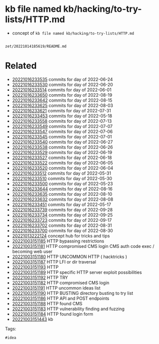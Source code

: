 # kb file named kb/hacking/to-try-lists/HTTP.md

- concept of `kb file named kb/hacking/to-try-lists/HTTP.md`

```
```

` zet/20221014185619/README.md `

# Related

- [20221016233535](/zet/20221016233535/README.md) commits for day of 2022-06-24
- [20221016233530](/zet/20221016233530/README.md) commits for day of 2022-06-20
- [20221016233514](/zet/20221016233514/README.md) commits for day of 2022-06-01
- [20221016233650](/zet/20221016233650/README.md) commits for day of 2022-08-19
- [20221016233642](/zet/20221016233642/README.md) commits for day of 2022-08-15
- [20221016233625](/zet/20221016233625/README.md) commits for day of 2022-08-03
- [20221016233621](/zet/20221016233621/README.md) commits for day of 2022-07-31
- [20221016233453](/zet/20221016233453/README.md) commits for day of 2022-05-18
- [20221016233558](/zet/20221016233558/README.md) commits for day of 2022-07-13
- [20221016233549](/zet/20221016233549/README.md) commits for day of 2022-07-07
- [20221016233547](/zet/20221016233547/README.md) commits for day of 2022-07-06
- [20221016233545](/zet/20221016233545/README.md) commits for day of 2022-07-01
- [20221016233540](/zet/20221016233540/README.md) commits for day of 2022-06-27
- [20221016233538](/zet/20221016233538/README.md) commits for day of 2022-06-26
- [20221016233529](/zet/20221016233529/README.md) commits for day of 2022-06-19
- [20221016233527](/zet/20221016233527/README.md) commits for day of 2022-06-18
- [20221016233522](/zet/20221016233522/README.md) commits for day of 2022-06-05
- [20221016233520](/zet/20221016233520/README.md) commits for day of 2022-06-04
- [20221016233512](/zet/20221016233512/README.md) commits for day of 2022-05-31
- [20221016233510](/zet/20221016233510/README.md) commits for day of 2022-05-30
- [20221016233500](/zet/20221016233500/README.md) commits for day of 2022-05-23
- [20221016233644](/zet/20221016233644/README.md) commits for day of 2022-08-16
- [20221016233635](/zet/20221016233635/README.md) commits for day of 2022-08-10
- [20221016233632](/zet/20221016233632/README.md) commits for day of 2022-08-08
- [20221016233451](/zet/20221016233451/README.md) commits for day of 2022-05-17
- [20221016233739](/zet/20221016233739/README.md) commits for day of 2022-09-28
- [20221016233734](/zet/20221016233734/README.md) commits for day of 2022-09-25
- [20221016233723](/zet/20221016233723/README.md) commits for day of 2022-09-17
- [20221016233702](/zet/20221016233702/README.md) commits for day of 2022-08-31
- [20221016233700](/zet/20221016233700/README.md) commits for day of 2022-08-30
- [20221013222124](/zet/20221013222124/README.md) concept hub for tricks and tips
- [20221003151185](/zet/20221003151185/README.md) HTTP bypassing restrictions
- [20221003151181](/zet/20221003151181/README.md) HTTP compromised CMS login CMS auth code exec / becoming web user
- [20221003151180](/zet/20221003151180/README.md) HTTP UNCOMMON HTTP ( hacktricks )
- [20221003151187](/zet/20221003151187/README.md) HTTP LFI or dir traversal
- [20221003151193](/zet/20221003151193/README.md) HTTP
- [20221003151189](/zet/20221003151189/README.md) HTTP specific HTTP server exploit possibilities
- [20221003151192](/zet/20221003151192/README.md) HTTP TRY
- [20221003151182](/zet/20221003151182/README.md) HTTP compromised CMS login
- [20221003151191](/zet/20221003151191/README.md) HTTP uncommon ideas list
- [20221003151190](/zet/20221003151190/README.md) HTTP BUSTING directory busting to try list
- [20221003151186](/zet/20221003151186/README.md) HTTP API and POST endpoints
- [20221003151188](/zet/20221003151188/README.md) HTTP found CMS
- [20221003151183](/zet/20221003151183/README.md) HTTP vulnerability finding and fuzzing
- [20221003151184](/zet/20221003151184/README.md) HTTP found login form
- [20221003151443](/zet/20221003151443/README.md) kb

Tags:

    #idea
